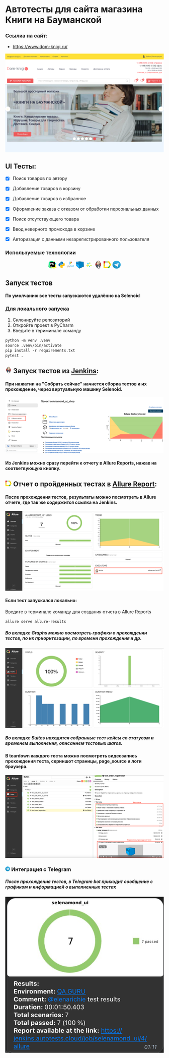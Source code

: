 # Автотесты для сайта магазина Книги на Бауманской

### Ссылка на сайт:
* https://www.dom-knigi.ru/

![logo](images/dom-knigi.png)

## UI Тесты:

- [x] Поиск товаров по автору
- [x] Добавление товаров в корзину
- [x] Добавление товаров в избранное
- [x] Оформление заказа с отказом от обработки персональных данных
- [x] Поиск отсутствующего товара 
- [x] Ввод неверного промокода в корзине
- [x] Авторизация с данными незарегистрированного пользователя


<!-- Технологии -->

### Используемые технологии
<p  align="center">
  <code><img width="5%" title="Pycharm" src="images/pycharm.png"></code>
  <code><img width="5%" title="Python" src="images/python.png"></code>
  <code><img width="5%" title="Pytest" src="images/pytest.png"></code>
  <code><img width="5%" title="Telegram" src="images/selenoid.png"></code>
  <code><img width="5%" title="Telegram" src="images/selene.png"></code>
  <code><img width="5%" title="Jenkins" src="images/jenkins.png"></code>
  <code><img width="5%" title="Allure Report" src="images/allure_report.png"></code>
  <code><img width="5%" title="Telegram" src="images/tg.png"></code>
</p>


## Запуск тестов
#### По умолчанию все тесты запускаются удалённо на Selenoid

### Для локального запуска
1. Склонируйте репозиторий
2. Откройте проект в PyCharm
3. Введите в териминале команду
``` 
python -m venv .venv
source .venv/bin/activate
pip install -r requirements.txt
pytest .
```
<!-- Jenkins -->

## <img width="4%" src="images/jenkins.png"> Запуск тестов из [Jenkins](https://jenkins.autotests.cloud/job/selenamond_ui_shop/):

#### При нажатии на "Собрать сейчас" начнется сборка тестов и их прохождение, через виртуальную машину Selenoid.
![logo](images/jenkins_run.png)

#### Из Jenkins можно сразу перейти к отчету в Allure Reports, нажав на соответвующую кнопку.

## <img width="4%" src="images/allure_report.png"> Отчет о пройденных тестах в [Allure Report](https://jenkins.autotests.cloud/job/selenamond_ui_shop/allure/):

<!-- Allure report -->

#### После прохождения тестов, результаты можно посмотреть в Allure отчете, где так же содержится ссылка на Jenkins.
![logo](images/allure_show_all.png)

#### Если тест запускался локально:
Введите в терминале команду для создания отчета в Allure Reports
```
allure serve allure-results
``` 
##### Во вкладке Graphs можно посмотреть графики о прохождении тестов, по их приоритезации, по времени прохождения и др.
![This is an image](images/allure_graphs.png)

##### Во вкладке Suites находятся собранные тест кейсы со статусом и временем выполнения, описанием тестовых шагов.
#### В teardown каждого теста можно посмотреть видеозапись прохождения теста, скриншот страницы, page_source и логи браузера.
![This is an image](images/allure_suites.png)


<!-- Telegram -->

### <img width="3%" title="Telegram" src="images/tg.png"> Интеграция с Telegram
##### После прохождения тестов, в Telegram bot приходит сообщение с графиком и информацией о выполненных тестах
![This is an image](images/tg_notification.png)


